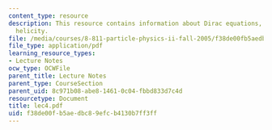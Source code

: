 ```yaml
---
content_type: resource
description: This resource contains information about Dirac equations, chirality,
  helicity.
file: /media/courses/8-811-particle-physics-ii-fall-2005/f38de00fb5aedbc89efcb4130b7ff3ff_lec4.pdf
file_type: application/pdf
learning_resource_types:
- Lecture Notes
ocw_type: OCWFile
parent_title: Lecture Notes
parent_type: CourseSection
parent_uid: 8c971b08-abe8-1461-0c04-fbbd833d7c4d
resourcetype: Document
title: lec4.pdf
uid: f38de00f-b5ae-dbc8-9efc-b4130b7ff3ff
---
```

